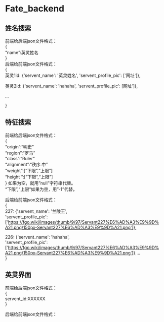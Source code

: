 # Fate_backend
## 姓名搜索
前端给后端json文件格式：  
{  
“name”:英灵姓名  
}  
后端给前端json文件格式：  
{  
英灵1id: {'servent_name': '英灵姓名', 'servent_profile_pic': ['网址']},  
  
英灵2id: {'servent_name': 'hahaha', 'servent_profile_pic': [网址']},  
  
...  
  
}  
  
## 特征搜索
前端给后端json文件格式：  
{  
“origin”:“明史”  
“region”:“罗马”  
“class”:“Ruler”  
“alignment”:“秩序.中”  
“weight”:[“下限”,“上限”]  
“height ”:[“下限”,“上限”]  
}
如果为空，就用”null”字符串代替。  
“下限”,“上限”如果为空，用”-1”代替。  
  
后端给前端json文件格式：  
{  
227: {'servent_name': '兰陵王',   
'servent_profile_pic': ['https://fgo.wiki/images/thumb/9/97/Servant227%E6%AD%A3%E9%9D%A21.png/150px-Servant227%E6%AD%A3%E9%9D%A21.png']},  

226: {'servent_name': 'hahaha',   
'servent_profile_pic': ['https://fgo.wiki/images/thumb/9/97/Servant227%E6%AD%A3%E9%9D%A21.png/150px-Servant227%E6%AD%A3%E9%9D%A21.png']} 
...  
}  

## 英灵界面
前端给后端json文件格式：  
{  
servent_id:XXXXXX  
}  
  
后端给前端json文件格式：  
